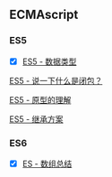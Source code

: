 ## ECMAscript

### ES5

- [x] [ES5 - 数据类型](./ES5-数据类型.md)

[ES5 - 说一下什么是闭包？](https://github.com/sup-fiveyear/Notes/issues/6)

[ES5 - 原型的理解](./notes-JavaScript/ES5/ES5%20-%20你说一下你对原型的认识.md)

[ES5 - 继承方案](./notes-JavaScript/说说继承.md)

### ES6

- [x] [ES - 数组总结](./数组常见API及实现.md)

